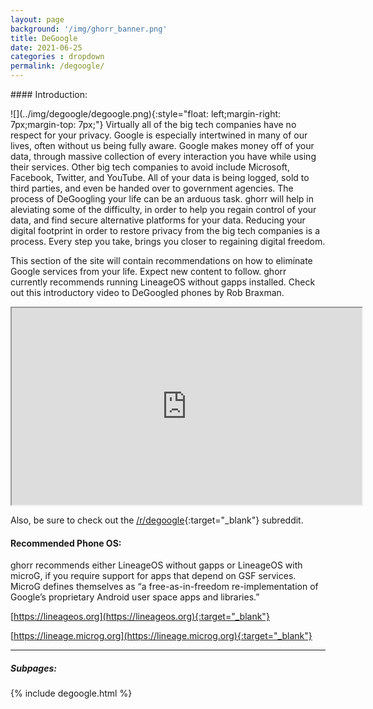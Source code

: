 ```yaml
---
layout: page
background: '/img/ghorr_banner.png'
title: DeGoogle
date: 2021-06-25
categories : dropdown
permalink: /degoogle/
---
```


<p></p>
#### Introduction:

<p></p>
![](../img/degoogle/degoogle.png){:style="float: left;margin-right: 7px;margin-top: 7px;"}
Virtually all of the big tech companies have no respect for your privacy.  Google is especially intertwined in many of our lives, often without us being fully aware.  Google makes money off of your data, through massive collection of every interaction you have while using their services.  Other big tech companies to avoid include Microsoft, Facebook, Twitter, and YouTube.  All of your data is being logged, sold to third parties, and even be handed over to government agencies.  The process of DeGoogling your life can be an arduous task.  ghorr will help in aleviating some of the difficulty, in order to help you regain control of your data, and find secure alternative platforms for your data.  Reducing your digital footprint in order to restore privacy from the big tech companies is a process.  Every step you take, brings you closer to regaining digital freedom.

This section of the site will contain recommendations on how to eliminate Google services from your life. Expect new content to follow. ghorr currently recommends running LineageOS without gapps installed. Check out this introductory video to DeGoogled phones by Rob Braxman.

<iframe id="lbry-iframe" width="560" height="315" src="https://odysee.com/$/embed/degoogled/76ccaa024e2d6ae907d6173bf88cc757aee87bac?r=J4ivBwpLWDqRztQmJhvchdqbURumyD8b" allowfullscreen></iframe>

Also, be sure to check out the [/r/degoogle](https://www.reddit.com/r/degoogle/){:target="_blank"} subreddit.

#### Recommended Phone OS:

ghorr recommends either LineageOS without gapps or LineageOS with microG, if you require support for apps that depend on GSF services. MicroG defines themselves as “a free-as-in-freedom re-implementation of Google’s proprietary Android user space apps and libraries.”

[https://lineageos.org](https://lineageos.org){:target="_blank"}

[https://lineage.microg.org](https://lineage.microg.org){:target="_blank"}

____________________________________

##### Subpages:

<p></p>
{% include degoogle.html %}

